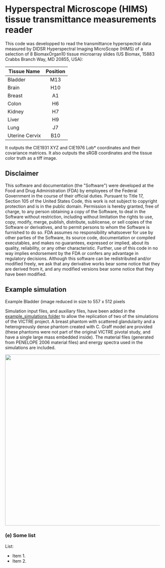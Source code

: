 # Hyperspectral Microscope (HIMS) tissue transmittance measurements reader

This code was developped to read the transmittance hyperspectral data measured by DIDSR Hyperspectral Imaging MicroScope (HIMS) of a selection of 8 BiomaxOrgan10 tissue microarray slides (US Biomax, 15883 Crabbs Branch Way, MD 20855, USA):

| Tissue Name | Position |
| --- | :---: |
| Bladder | M13 |
| Brain | H10 |
| Breast | A1 |
| Colon | H6 |
| Kidney | H7 |
| Liver | H9 |
| Lung | J7 |
| Uterine Cervix | B10 |

It outputs the CIE1931 XYZ and CIE1976 L*a*b* coordinates and their covariance matrices. It also outputs the sRGB coordinates and the tissue color truth as a tiff image.

## Disclaimer

This software and documentation (the "Software") were developed at the Food and Drug Administration (FDA) by employees of the Federal Government in the course of their official duties. Pursuant to Title 17, Section 105 of the United States Code, this work is not subject to copyright protection and is in the public domain. Permission is hereby granted, free of charge, to any person obtaining a copy of the Software, to deal in the Software without restriction, including without limitation the rights to use, copy, modify, merge, publish, distribute, sublicense, or sell copies of the Software or derivatives, and to permit persons to whom the Software is furnished to do so. FDA assumes no responsibility whatsoever for use by other parties of the Software, its source code, documentation or compiled executables, and makes no guarantees, expressed or implied, about its quality, reliability, or any other characteristic. Further, use of this code in no way implies endorsement by the FDA or confers any advantage in regulatory decisions. Although this software can be redistributed and/or modified freely, we ask that any derivative works bear some notice that they are derived from it, and any modified versions bear some notice that they have been modified.

## Example simulation

Example Bladder (image reduced in size to 557 x 512 pixels

Simulation input files, and auxiliary files, have been added in the [example_simulations folder](https://github.com/DIDSR/VICTRE_MCGPU/tree/master/example_simulations) to allow the replication of two of the simulations of the VICTRE project.
A breast phantom with scattered glandularity and a heterogreously dense phantom created with C. Graff model are provided (these phantoms were not part of the original VICTRE pivotal study, and have a single large mass embedded inside). The material files (generated from PENELOPE 2006 material files) and energy spectra used in the simulations are included.

<img src="truth.tif" width="557px"/>

### (e) Some list
List:

  * Item 1.
  * Item 2.
